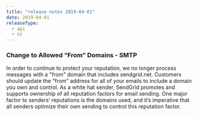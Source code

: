 ```yaml
---
title: "release notes 2019-04-01"
date: 2019-04-01
releaseType:
  - api
  - ui
---
```


### Change to Allowed “From” Domains - SMTP

In order to continue to protect your reputation, we no longer process messages with a "from" domain that includes sendgrid.net. Customers should update the “from” address for all of your emails to include a domain you own and control. As a white hat sender, SendGrid promotes and supports ownership of all reputation factors for email sending. One major factor to senders’ reputations is the domains used, and it’s imperative that all senders optimize their own sending to control this reputation factor.
